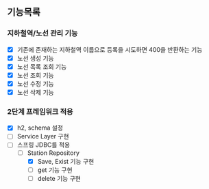 ## 기능목록

### 지하철역/노선 관리 기능
- [x] 기존에 존재하는 지하철역 이름으로 등록을 시도하면 400을 반환하는 기능
- [x] 노선 생성 기능
- [x] 노선 목록 조회 기능
- [x] 노선 조회 기능
- [x] 노선 수정 기능
- [x] 노선 삭제 기능

### 2단계 프레임워크 적용
- [x] h2, schema 설정
- [ ] Service Layer 구현
- [ ] 스프링 JDBC를 적용
    - [ ] Station Repository
        - [x] Save, Exist 기능 구현
        - [ ] get 기능 구현
        - [ ] delete 기능 구현
